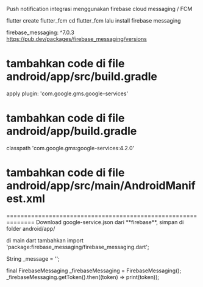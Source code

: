 Push notification integrasi menggunakan firebase cloud messaging / FCM

flutter create flutter_fcm
cd flutter_fcm 
lalu install firebase messaging

firebase_messaging: ^7.0.3
https://pub.dev/packages/firebase_messaging/versions

tambahkan code di file android/app/src/build.gradle
=============================================================
apply plugin: 'com.google.gms.google-services'

tambahkan code di file android/app/build.gradle
=============================================================
classpath 'com.google.gms:google-services:4.2.0'


tambahkan code di file android/app/src/main/AndroidManifest.xml
==============================================================
<intent-filter>
 <action android:name="FLUTTER_NOTIFICATION_CLICK"/>
 <category android:name="android.intent.category.DEFAULT"/>
</intent-filter>
==============================================================
Download google-service.json dari  **firebase**, simpan di folder android/app/ 

di main dart tambahkan 
import 'package:firebase_messaging/firebase_messaging.dart';

String _message = '';

 final FirebaseMessaging _firebaseMessaging = FirebaseMessaging();
 _firebaseMessaging.getToken().then((token) => print(token));
